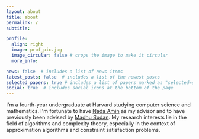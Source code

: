 ```yaml
---
layout: about
title: about
permalink: /
subtitle: 

profile:
  align: right
  image: prof_pic.jpg
  image_circular: false # crops the image to make it circular
  more_info: 

news: false  # includes a list of news items
latest_posts: false  # includes a list of the newest posts
selected_papers: true # includes a list of papers marked as "selected={true}"
social: true  # includes social icons at the bottom of the page
---
```


I'm a fourth-year undergraduate at Harvard studying computer science and mathematics. I'm fortunate to have [Nada Amin](https://namin.seas.harvard.edu/people/nada-amin) as my advisor and to have previously been advised by [Madhu Sudan](https://madhu.seas.harvard.edu/). My research interests lie in the field of algorithms and complexity theory, especially in the context of approximation algorithms and constraint satisfaction problems.
